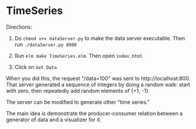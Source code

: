 TimeSeries
==========

Directions:

1. Do `chmod u+x dataServer.py` to make the data server
   executable.  Then run `./dataServer.py 8000`

2. Run `elm make TimeSeries.elm`. Then open `index.html`

3. Click on `Get Data`

When you did this, the request "/data=100" was sent
to http://localhost:800. That server generated a sequence
of integers by doing a random walk: start with zero, then
repeatedly add random elements of {+1, -1}.

The server can be modified to generate other "time series."

The main idea is demonstrate the producer-consumer relation
between a generator of data and a visualizer for it.
